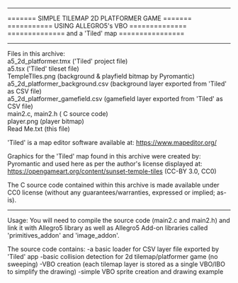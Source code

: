 
*************************************************
======= SIMPLE TILEMAP 2D PLATFORMER GAME =======   
===========   USING ALLEGRO5's VBO  ==============   
============== and a 'Tiled' map ================    
*************************************************

Files in this archive:   
   a5_2d_platformer.tmx  ('Tiled' project file)   
   a5.tsx  ('Tiled' tileset file)   
   TempleTIles.png (background & playfield bitmap by Pyromantic)   
   a5_2d_platformer_background.csv (background layer exported from 'Tiled' as CSV file)   
   a5_2d_platformer_gamefield.csv  (gamefield layer exported from 'Tiled' as CSV file)   
   main2.c, main2.h  ( C source code)   
   player.png  (player bitmap)   
   Read Me.txt  (this file)   

'Tiled' is a map editor software available at: https://www.mapeditor.org/

Graphics for the 'Tiled' map found in this archive were created by: Pyromantic
and used here as per the author's license displayed at: https://opengameart.org/content/sunset-temple-tiles   (CC-BY 3.0, CC0)

The C source code contained within this archive is made available under CC0 license (without any guarantees/warranties, expressed or implied; as-is).

----
Usage: You will need to compile the source code (main2.c and main2.h) and link it with Allegro5 library as well as Allegro5 Add-on libraries called 'primitives_addon' and 'image_addon'.

The source code contains:
	-a basic loader for CSV layer file exported by 'Tiled' app
	-basic collision detection for 2d tilemap/platformer game (no sweeping)
	-VBO creation (each tilemap layer is stored as a single VBO/IBO to simplify the drawing)
	-simple VBO sprite creation and drawing example

